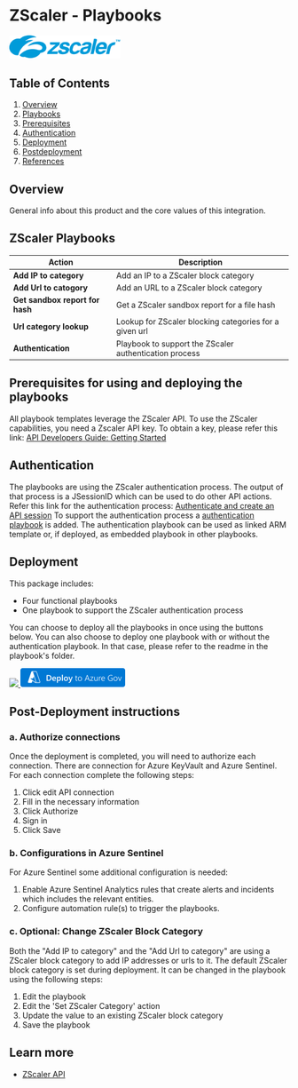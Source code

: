 # ZScaler - Playbooks

<img src="./Images/ZScaler.png" width="200"><br>
## Table of Contents

1. [Overview](#overview)
1. [Playbooks](#playbooks)
1. [Prerequisites](prerequisites)
1. [Authentication](#Authentication)
1. [Deployment](#deployment)
1. [Postdeployment](#postdeployment)
1. [References](#references)

<a name="overview"></a>

## Overview
General info about this product and the core values of this integration. <br>


<a name="playbooks"></a>

## ZScaler Playbooks

| Action | Description |
| --------- | -------------- |
| **Add IP to category** | Add an IP to a ZScaler block category |
| **Add Url to catogory** | Add an URL to a ZScaler block category |
| **Get sandbox report for hash** | Get a ZScaler sandbox report for a file hash |
| **Url category lookup** | Lookup for ZScaler blocking categories for a given url |
| **Authentication** | Playbook to support the ZScaler authentication process |

<a name="prerequisites"></a>

## Prerequisites for using and deploying the playbooks
All playbook templates leverage the ZScaler API. To use the ZScaler capabilities, you need a Zscaler API key. To obtain a key, please refer this link: [API Developers Guide: Getting Started](https://help.zscaler.com/zia/api-getting-started)

<a name="authentication"></a>

## Authentication

The playbooks are using the ZScaler authentication process. The output of that process is a JSessionID which can be used to do other API actions. Refer this link for the authentication process: [Authenticate and create an API session](https://help.zscaler.com/zia/api-getting-started#CreateSession) To support the authentication process a [authentication playbook](../authentication/readme.md) is added. The authentication playbook can be used as linked ARM template or, if deployed, as embedded playbook in other playbooks. 


<a name="deployment"></a>

## Deployment 

This package includes:

* Four functional playbooks
* One playbook to support the ZScaler authentication process

You can choose to deploy all the playbooks in once using the buttons below. You can also choose to deploy one playbook with or without the authentication playbook. In that case, please refer to the readme in the playbook's folder.

<a href="https://portal.azure.com/#create/Microsoft.Template/uri/https%3A%2F%2Fraw.githubusercontent.com%2Fmartijntakken%2FAzure-Sentinel%2Ffeature%2Fzscaler%2FPlaybooks%2FZScaler%2FAzureDeploy.json" target="_blank">
    <img src="https://aka.ms/deploytoazurebutton"/>
</a>

<a href="https://portal.azure.us/#create/Microsoft.Template/uri/https%3A%2F%2Fraw.githubusercontent.com%2Fmartijntakken%2FAzure-Sentinel%2Ffeature%2Fzscaler%2FPlaybooks%2FZScaler%2FAzureDeploy.json" target="_blank">
   <img src="https://raw.githubusercontent.com/Azure/azure-quickstart-templates/master/1-CONTRIBUTION-GUIDE/images/deploytoazuregov.png"/>    
</a>

<a name="postdeployment"></a>

## Post-Deployment instructions 

### a. Authorize connections
Once the deployment is completed, you will need to authorize each connection. There are connection for Azure KeyVault and Azure Sentinel. For each connection complete the following steps:
 1. Click edit API connection
 1. Fill in the necessary information
 1. Click Authorize
 1. Sign in
 1. Click Save

### b. Configurations in Azure Sentinel
For Azure Sentinel some additional configuration is needed:
1. Enable Azure Sentinel Analytics rules that create alerts and incidents which includes the relevant entities.
1. Configure automation rule(s) to trigger the playbooks.

### c. Optional: Change ZScaler Block Category
Both the "Add IP to category" and the "Add Url to category" are using a ZScaler block category to add IP addresses or urls to it. The default ZScaler block category is set during deployment. It can be changed in the playbook using the following steps:
1. Edit the playbook
1. Edit the 'Set ZScaler Category' action
1. Update the value to an existing ZScaler block category
1. Save the playbook

<a name="references"></a>

## Learn more
* <a href="https://help.zscaler.com/zia/api" target="_blank">ZScaler API</a>
